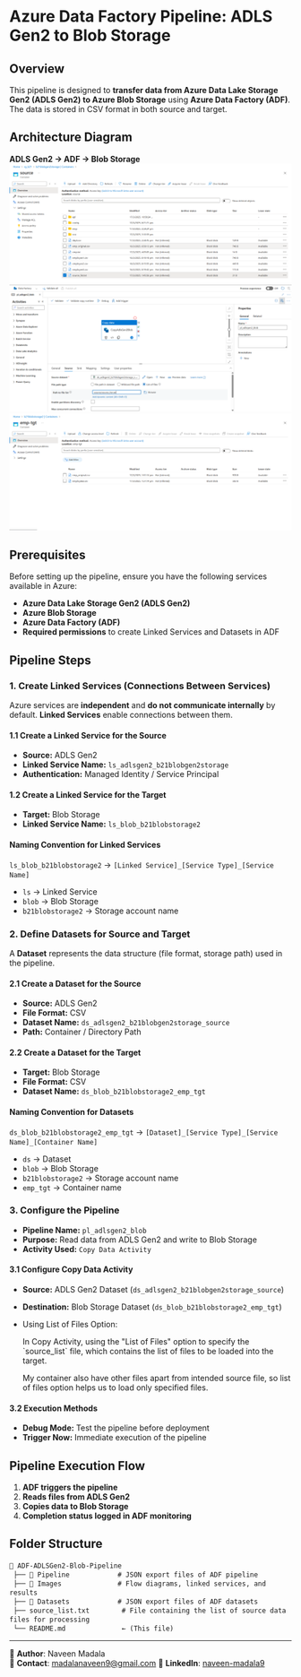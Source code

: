 # Azure Data Factory Pipeline: ADLS Gen2 to Blob Storage

## **Overview**

This pipeline is designed to **transfer data from Azure Data Lake Storage Gen2 (ADLS Gen2) to Azure Blob Storage** using **Azure Data Factory (ADF)**. The data is stored in CSV format in both source and target.

## **Architecture Diagram**

**ADLS Gen2 → ADF → Blob Storage**
![ADLS Gen2 Source Container](images/adlsgen2_source_container.png)
![ADF Pipeline Flow](images/adf_pipeline.png)
![Blob Emp Tgt Container](images/blob_emp_tgt_container.png)

## **Prerequisites**

Before setting up the pipeline, ensure you have the following services available in Azure:

- **Azure Data Lake Storage Gen2 (ADLS Gen2)**
- **Azure Blob Storage**
- **Azure Data Factory (ADF)**
- **Required permissions** to create Linked Services and Datasets in ADF

## **Pipeline Steps**

### **1. Create Linked Services (Connections Between Services)**

Azure services are **independent** and **do not communicate internally** by default. **Linked Services** enable connections between them.

#### **1.1 Create a Linked Service for the Source**

- **Source:** ADLS Gen2
- **Linked Service Name:** `ls_adlsgen2_b21blobgen2storage`
- **Authentication:** Managed Identity / Service Principal

#### **1.2 Create a Linked Service for the Target**

- **Target:** Blob Storage
- **Linked Service Name:** `ls_blob_b21blobstorage2`

#### **Naming Convention for Linked Services**

`ls_blob_b21blobstorage2` → `[Linked Service]_[Service Type]_[Service Name]`

- `ls` → Linked Service
- `blob` → Blob Storage
- `b21blobstorage2` → Storage account name

### **2. Define Datasets for Source and Target**

A **Dataset** represents the data structure (file format, storage path) used in the pipeline.

#### **2.1 Create a Dataset for the Source**

- **Source:** ADLS Gen2
- **File Format:** CSV
- **Dataset Name:** `ds_adlsgen2_b21blobgen2storage_source`
- **Path:** Container / Directory Path

#### **2.2 Create a Dataset for the Target**

- **Target:** Blob Storage
- **File Format:** CSV
- **Dataset Name:** `ds_blob_b21blobstorage2_emp_tgt`

#### **Naming Convention for Datasets**

`ds_blob_b21blobstorage2_emp_tgt` → `[Dataset]_[Service Type]_[Service Name]_[Container Name]`

- `ds` → Dataset
- `blob` → Blob Storage
- `b21blobstorage2` → Storage account name
- `emp_tgt` → Container name

### **3. Configure the Pipeline**

- **Pipeline Name:** `pl_adlsgen2_blob`
- **Purpose:** Read data from ADLS Gen2 and write to Blob Storage
- **Activity Used:** `Copy Data Activity`

#### **3.1 Configure Copy Data Activity**

- **Source:** ADLS Gen2 Dataset (`ds_adlsgen2_b21blobgen2storage_source`)

- **Destination:** Blob Storage Dataset (`ds_blob_b21blobstorage2_emp_tgt`)

- Using List of Files Option:

  In Copy Activity, using the "List of Files" option to specify the \`source\_list\` file, which contains the list of files to be loaded into the target.

  My container also have other files apart from intended source file, so list of files option helps us to load only specified files.

#### **3.2 Execution Methods**

- **Debug Mode:** Test the pipeline before deployment
- **Trigger Now:** Immediate execution of the pipeline

## **Pipeline Execution Flow**

1. **ADF triggers the pipeline**
2. **Reads files from ADLS Gen2**
3. **Copies data to Blob Storage**
4. **Completion status logged in ADF monitoring**

## Folder Structure
```
📂 ADF-ADLSGen2-Blob-Pipeline
 ├── 📂 Pipeline            # JSON export files of ADF pipeline
 ├── 📂 Images              # Flow diagrams, linked services, and results
 ├── 📂 Datasets            # JSON export files of ADF datasets
 ├── source_list.txt        # File containing the list of source data files for processing
 └── README.md              ← (This file)
```

---
🔗 **Author**: Naveen Madala  
📧 **Contact**: madalanaveen9@gmail.com
🔗 **LinkedIn**: [naveen-madala9](https://www.linkedin.com/in/naveen-madala9/)


